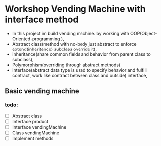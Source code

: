 # Workshop Vending Machine with interface method
- In this project  im build vending machine. by working with OOP(Object-Oriented-programming ),
- Abstract class(method with no-body just abstract to enforce extend(inheritance) subclass override it),
- inheritance(share common fields and behavior from parent class to subclass),
- Polymorphism(overriding through abstract methods)
- interface(abstract data type is used to specify behavior and fulfill contract, work like contract between class and outside)
  interface,

## Basic vending machine

### todo:
- [ ] Abstract class
- [ ] Interface product
- [ ] Interface vendingMachine
- [ ] Class vendingMachine
- [ ] Implement methods